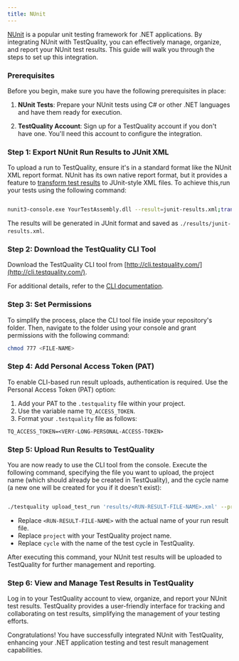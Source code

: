 ```yaml
---
title: NUnit 
---
```


[NUnit](https://nunit.org/) is a popular unit testing framework for .NET applications. By integrating NUnit with TestQuality, you can effectively manage, organize, and report your NUnit test results. This guide will walk you through the steps to set up this integration.

### Prerequisites

Before you begin, make sure you have the following prerequisites in place:

1. **NUnit Tests**: Prepare your NUnit tests using C# or other .NET languages and have them ready for execution.

2. **TestQuality Account**: Sign up for a TestQuality account if you don't have one. You'll need this account to configure the integration.

### Step 1: Export NUnit Run Results to JUnit XML

To upload a run to TestQuality, ensure it's in a standard format like the NUnit XML report format. 
NUnit has its own native report format, but it provides a feature to [transform test results](https://github.com/nunit/nunit-transforms/tree/master/nunit3-junit) to JUnit-style XML files. To achieve this,run your tests using the following command:

```bash

nunit3-console.exe YourTestAssembly.dll --result=junit-results.xml;transform=nunit3-junit.xslt
```

The results will be generated in JUnit format and saved as `./results/junit-results.xml`. 

### Step 2: Download the TestQuality CLI Tool

Download the TestQuality CLI tool from [http://cli.testquality.com/](http://cli.testquality.com/).

For additional details, refer to the [CLI documentation](/testquality_cli/overview).

### Step 3: Set Permissions

To simplify the process, place the CLI tool file inside your repository's folder. Then, navigate to the folder using your console and grant permissions with the following command:

```bash
chmod 777 <FILE-NAME>
```
### Step 4: Add Personal Access Token (PAT)

To enable CLI-based run result uploads, authentication is required. Use the Personal Access Token (PAT) option:

1. Add your PAT to the `.testquality` file within your project.
2. Use the variable name `TQ_ACCESS_TOKEN`.
3. Format your `.testquality` file as follows:

```plaintext
TQ_ACCESS_TOKEN=<VERY-LONG-PERSONAL-ACCESS-TOKEN>
```
### Step 5: Upload Run Results to TestQuality

You are now ready to use the CLI tool from the console. Execute the following command, specifying the file you want to upload, the project name (which should already be created in TestQuality), and the cycle name (a new one will be created for you if it doesn't exist):

```bash

./testquality upload_test_run 'results/<RUN-RESULT-FILE-NAME>.xml' --project_name=project --plan_name=cycle
```
- Replace `<RUN-RESULT-FILE-NAME>` with the actual name of your run result file.
- Replace `project` with your TestQuality project name.
- Replace `cycle` with the name of the test cycle in TestQuality.


After executing this command, your NUnit test results will be uploaded to TestQuality for further management and reporting.

### Step 6: View and Manage Test Results in TestQuality

Log in to your TestQuality account to view, organize, and report your NUnit test results. TestQuality provides a user-friendly interface for tracking and collaborating on test results, simplifying the management of your testing efforts.

Congratulations! You have successfully integrated NUnit with TestQuality, enhancing your .NET application testing and test result management capabilities.
